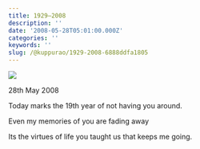 ```yaml
---
title: 1929–2008
description: ''
date: '2008-05-28T05:01:00.000Z'
categories: ''
keywords: ''
slug: /@kuppurao/1929-2008-6888ddfa1805
---
```


![](https://cdn-images-1.medium.com/max/800/0*YLKv1bWE-OrfjaA_.jpg)

28th May 2008

Today marks the 19th year of not having you around.

Even my memories of you are fading away

Its the virtues of life you taught us that keeps me going.